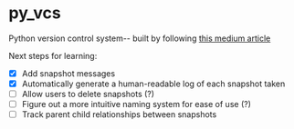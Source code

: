 # py_vcs
Python version control system-- built by following [this medium article](https://medium.com/@musicalchemist/building-a-simple-version-control-system-with-python-e5724460496b)

Next steps for learning:
- [x] Add snapshot messages
- [x] Automatically generate a human-readable log of each snapshot taken
- [ ] Allow users to delete snapshots (?)
- [ ] Figure out a more intuitive naming system for ease of use (?)
- [ ] Track parent child relationships between snapshots